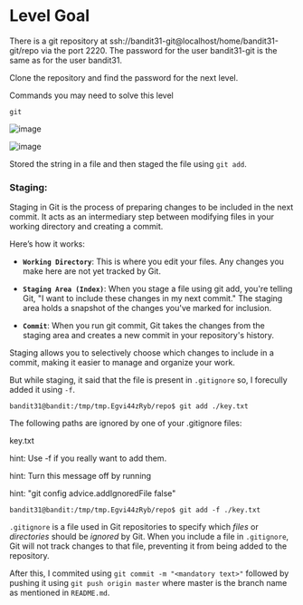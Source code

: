 # Level Goal
There is a git repository at ssh://bandit31-git@localhost/home/bandit31-git/repo via the port 2220. The password for the user bandit31-git is the same as for the user bandit31.

Clone the repository and find the password for the next level.

Commands you may need to solve this level

`git`

![image](https://github.com/user-attachments/assets/ec59ea61-1bcd-49b6-944b-e9f6b0a01f0a)


![image](https://github.com/user-attachments/assets/18ca64e8-178f-4d11-8809-cd7af201896e)

Stored the string in a file and then staged the file using `git add`.
### Staging: 
Staging in Git is the process of preparing changes to be included in the next commit. It acts as an intermediary step between modifying files in your working directory and creating a commit.

Here’s how it works:

- **`Working Directory`**: This is where you edit your files. Any changes you make here are not yet tracked by Git.

- **`Staging Area (Index)`**: When you stage a file using git add, you're telling Git, "I want to include these changes in my next commit." The staging area holds a snapshot of the changes you've marked for inclusion.

- **`Commit`**: When you run git commit, Git takes the changes from the staging area and creates a new commit in your repository's history.

Staging allows you to selectively choose which changes to include in a commit, making it easier to manage and organize your work.

But while staging, it said that the file is present in `.gitignore` so, I forecully added it using `-f`.

```
bandit31@bandit:/tmp/tmp.Egvi44zRyb/repo$ git add ./key.txt
```
The following paths are ignored by one of your .gitignore files:

key.txt

hint: Use -f if you really want to add them.

hint: Turn this message off by running

hint: "git config advice.addIgnoredFile false"
```
bandit31@bandit:/tmp/tmp.Egvi44zRyb/repo$ git add -f ./key.txt
```
`.gitignore` is a file used in Git repositories to specify which _files_ or _directories_ should be _ignored_ by Git. When you include a file in `.gitignore`, Git will not track changes to that file, preventing it from being added to the repository.

After this, I commited using `git commit -m "<mandatory text>"` followed by pushing it using `git push origin master` where master is the branch name as mentioned in `README.md`.


